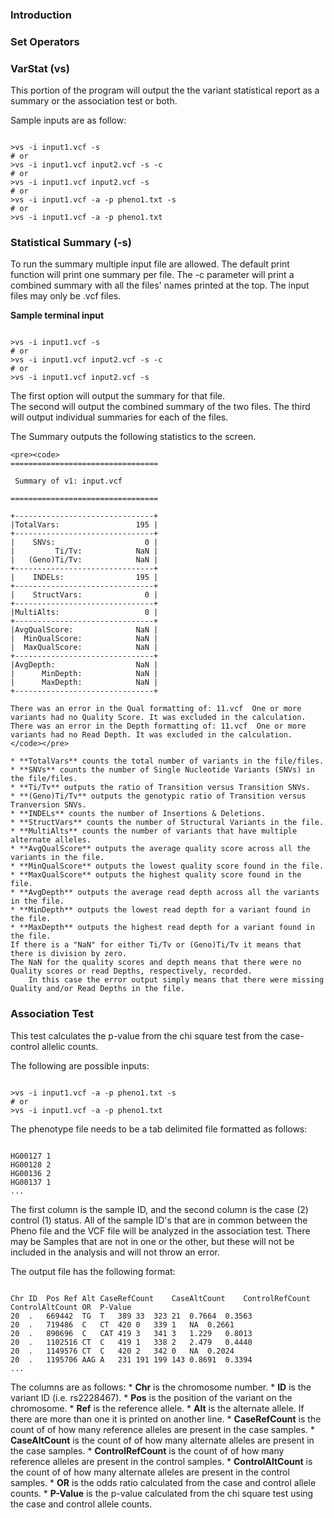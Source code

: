 ### Introduction






### Set Operators





### VarStat (vs)

This portion of the program will output the the variant statistical report as a summary or the association test or both.

Sample inputs are as follow:

<pre><code>
>vs -i input1.vcf -s
# or
>vs -i input1.vcf input2.vcf -s -c
# or
>vs -i input1.vcf input2.vcf -s
# or
>vs -i input1.vcf -a -p pheno1.txt -s
# or
>vs -i input1.vcf -a -p pheno1.txt 
</code></pre>


### Statistical Summary (-s)

To run the summary multiple input file are allowed. The default print function will print one summary per file.
The -c parameter will print a combined summary with all the files' names printed at the top.  The input files may only
be .vcf files.

**Sample terminal input**
<pre><code>
>vs -i input1.vcf -s
# or
>vs -i input1.vcf input2.vcf -s -c
# or
>vs -i input1.vcf input2.vcf -s
</code></pre>

The first option will output the summary for that file.  
The second will output the combined summary of the two files.
The third will output individual summaries for each of the files.

The Summary outputs the following statistics to the screen.
	
	<pre><code>
	=================================
                               
	 Summary of v1: input.vcf         
                               
	=================================

	+-------------------------------+
	|TotalVars:                 195 |
	+-------------------------------+
	|    SNVs:                    0 |
	|         Ti/Tv:            NaN |
	|   (Geno)Ti/Tv:            NaN |
	+-------------------------------+
	|    INDELs:                195 |
	+-------------------------------+
	|    StructVars:              0 |
	+-------------------------------+
	|MultiAlts:                   0 |
	+-------------------------------+
	|AvgQualScore:              NaN |
	|  MinQualScore:            NaN |
	|  MaxQualScore:            NaN |
	+-------------------------------+
	|AvgDepth:                  NaN |
	|      MinDepth:            NaN |
	|      MaxDepth:            NaN |
	+-------------------------------+
	
	There was an error in the Qual formatting of: 11.vcf  One or more variants had no Quality Score. It was excluded in the calculation.
 	There was an error in the Depth formatting of: 11.vcf  One or more variants had no Read Depth. It was excluded in the calculation.
	</code></pre>
	
	* **TotalVars** counts the total number of variants in the file/files.
	* **SNVs** counts the number of Single Nucleotide Variants (SNVs) in the file/files.
	* **Ti/Tv** outputs the ratio of Transition versus Transition SNVs. 
	* **(Geno)Ti/Tv** outputs the genotypic ratio of Transition versus Tranversion SNVs.
	* **INDELs** counts the number of Insertions & Deletions.
	* **StructVars** counts the number of Structural Variants in the file.
	* **MultiAlts** counts the number of variants that have multiple alternate alleles.
	* **AvgQualScore** outputs the average quality score across all the variants in the file.
	* **MinQualScore** outputs the lowest quality score found in the file.
	* **MaxQualScore** outputs the highest quality score found in the file.
	* **AvgDepth** outputs the average read depth across all the variants in the file.
	* **MinDepth** outputs the lowest read depth for a variant found in the file.
	* **MaxDepth** outputs the highest read depth for a variant found in the file.
	If there is a "NaN" for either Ti/Tv or (Geno)Ti/Tv it means that there is division by zero.
	The NaN for the quality scores and depth means that there were no Quality scores or read Depths, respectively, recorded. 
		In this case the error output simply means that there were missing Quality and/or Read Depths in the file.
  
### Association Test

This test calculates the p-value from the chi square test from the case-control allelic counts. 

The following are possible inputs:
<pre><code>
>vs -i input1.vcf -a -p pheno1.txt -s
# or
>vs -i input1.vcf -a -p pheno1.txt 
</code></pre>

The phenotype file needs to be a tab delimited file formatted as follows:
<pre><code>
HG00127	1
HG00128	2
HG00136	2
HG00137	1
...
</code></pre>
The first column is the sample ID, and the second column is the case (2) control (1) status. All of the sample ID's that are in common
between the Pheno file and the VCF file will be analyzed in the association test.  There may be Samples that are not in one or the other, 
but these will not be included in the analysis and will not throw an error.

The output file has the following format:
<pre><code>
Chr	ID	Pos	Ref	Alt	CaseRefCount	CaseAltCount	ControlRefCount	ControlAltCount	OR	P-Value
20	.	669442	TG	T	389	33	323	21	0.7664	0.3563
20	.	719486	C	CT	420	0	339	1	NA	0.2661
20	.	890696	C	CAT	419	3	341	3	1.229	0.8013
20	.	1102516	CT	C	419	1	338	2	2.479	0.4440
20	.	1149576	CT	C	420	2	342	0	NA	0.2024
20	.	1195706	AAG	A	231	191	199	143	0.8691	0.3394
...
</code></pre>

The columns are as follows:
	* **Chr** is the chromosome number.
	* **ID** is the variant ID (i.e. rs2228467).
	* **Pos** is the position of the variant on the chromosome.
	* **Ref** is the reference allele.
	* **Alt** is the alternate allele. If there are more than one it is printed on another line.
	* **CaseRefCount** is the count of of how many reference alleles are present in the case samples.
	* **CaseAltCount** is the count of of how many alternate alleles are present in the case samples.
	* **ControlRefCount** is the count of of how many reference alleles are present in the control samples.
	* **ControlAltCount** is the count of of how many alternate alleles are present in the control samples.
	* **OR** is the odds ratio calculated from the case and control allele counts.
	* **P-Value** is the p-value calculated from the chi square test using the case and control allele counts.


